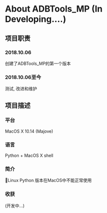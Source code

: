 # About ADBTools_MP (In Developing....)

## 项目职责

### 2018.10.06

创建了ADBTools_MP的第一个版本

### 2018.10.06至今

测试, 改进和维护

## 项目描述

### 平台  

MacOS X 10.14 (Majove)

### 语言  

Python + MacOS X shell

### 简介  

Linux Python 版本在MacOS中不能正常使用

### 收获  

(开发中...)